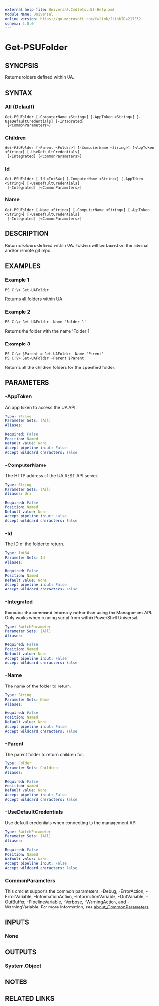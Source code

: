 ```yaml
---
external help file: Universal.Cmdlets.dll-Help.xml
Module Name: Universal
online version: https://go.microsoft.com/fwlink/?LinkID=217032
schema: 2.0.0
---
```


# Get-PSUFolder

## SYNOPSIS
Returns folders defined within UA.

## SYNTAX

### All (Default)
```
Get-PSUFolder [-ComputerName <String>] [-AppToken <String>] [-UseDefaultCredentials] [-Integrated]
 [<CommonParameters>]
```

### Children
```
Get-PSUFolder [-Parent <Folder>] [-ComputerName <String>] [-AppToken <String>] [-UseDefaultCredentials]
 [-Integrated] [<CommonParameters>]
```

### Id
```
Get-PSUFolder [-Id <Int64>] [-ComputerName <String>] [-AppToken <String>] [-UseDefaultCredentials]
 [-Integrated] [<CommonParameters>]
```

### Name
```
Get-PSUFolder [-Name <String>] [-ComputerName <String>] [-AppToken <String>] [-UseDefaultCredentials]
 [-Integrated] [<CommonParameters>]
```

## DESCRIPTION
Returns folders defined within UA.
Folders will be based on the internal and\or remote git repo.

## EXAMPLES

### Example 1
```
PS C:\> Get-UAFolder
```

Returns all folders within UA.

### Example 2
```
PS C:\> Get-UAFolder -Name 'Folder 1'
```

Returns the folder with the name 'Folder 1'

### Example 3
```
PS C:\> $Parent = Get-UAFolder -Name 'Parent'
PS C:\> Get-UAFolder -Parent $Parent
```

Returns all the children folders for the specified folder.

## PARAMETERS

### -AppToken
An app token to access the UA API.

```yaml
Type: String
Parameter Sets: (All)
Aliases:

Required: False
Position: Named
Default value: None
Accept pipeline input: False
Accept wildcard characters: False
```

### -ComputerName
The HTTP address of the UA REST API server.

```yaml
Type: String
Parameter Sets: (All)
Aliases: Uri

Required: False
Position: Named
Default value: None
Accept pipeline input: False
Accept wildcard characters: False
```

### -Id
The ID of the folder to return.

```yaml
Type: Int64
Parameter Sets: Id
Aliases:

Required: False
Position: Named
Default value: None
Accept pipeline input: False
Accept wildcard characters: False
```

### -Integrated
Executes the command internally rather than using the Management API. Only works when running script from within PowerShell Universal. 

```yaml
Type: SwitchParameter
Parameter Sets: (All)
Aliases:

Required: False
Position: Named
Default value: None
Accept pipeline input: False
Accept wildcard characters: False
```

### -Name
The name of the folder to return.

```yaml
Type: String
Parameter Sets: Name
Aliases:

Required: False
Position: Named
Default value: None
Accept pipeline input: False
Accept wildcard characters: False
```

### -Parent
The parent folder to return children for.

```yaml
Type: Folder
Parameter Sets: Children
Aliases:

Required: False
Position: Named
Default value: None
Accept pipeline input: False
Accept wildcard characters: False
```

### -UseDefaultCredentials
Use default credentials when connecting to the management API

```yaml
Type: SwitchParameter
Parameter Sets: (All)
Aliases:

Required: False
Position: Named
Default value: None
Accept pipeline input: False
Accept wildcard characters: False
```

### CommonParameters
This cmdlet supports the common parameters: -Debug, -ErrorAction, -ErrorVariable, -InformationAction, -InformationVariable, -OutVariable, -OutBuffer, -PipelineVariable, -Verbose, -WarningAction, and -WarningVariable. For more information, see [about_CommonParameters](http://go.microsoft.com/fwlink/?LinkID=113216).

## INPUTS

### None
## OUTPUTS

### System.Object
## NOTES

## RELATED LINKS

